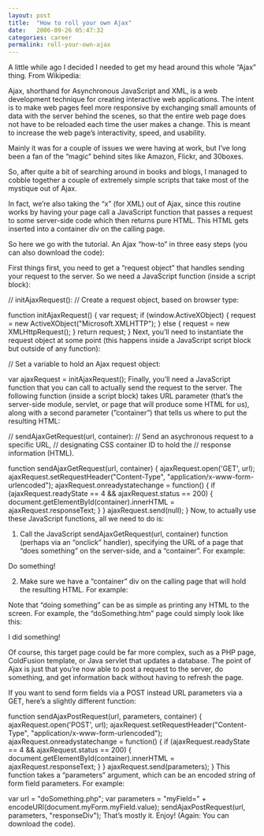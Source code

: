 ```yaml
---
layout: post
title:  "How to roll your own Ajax"
date:   2006-09-26 05:47:32
categories: career
permalink: roll-your-own-ajax
---
```

A little while ago I decided I needed to get my head around this whole “Ajax” thing. From Wikipedia:

Ajax, shorthand for Asynchronous JavaScript and XML, is a web development technique for creating interactive web applications. The intent is to make web pages feel more responsive by exchanging small amounts of data with the server behind the scenes, so that the entire web page does not have to be reloaded each time the user makes a change. This is meant to increase the web page’s interactivity, speed, and usability.

Mainly it was for a couple of issues we were having at work, but I’ve long been a fan of the “magic” behind sites like Amazon, Flickr, and 30boxes.

So, after quite a bit of searching around in books and blogs, I managed to cobble together a couple of extremely simple scripts that take most of the mystique out of Ajax.

In fact, we’re also taking the “x” (for XML) out of Ajax, since this routine works by having your page call a JavaScript function that passes a request to some server-side code which then returns pure HTML. This HTML gets inserted into a container div on the calling page.

So here we go with the tutorial. An Ajax “how-to” in three easy steps (you can also download the code):

First things first, you need to get a “request object” that handles sending your request to the server. So we need a JavaScript function (inside a script block):

// initAjaxRequest():
//    Create a request object, based on browser type:

function initAjaxRequest() {
    var request;
    if (window.ActiveXObject) {
        request = new ActiveXObject("Microsoft.XMLHTTP");
    } else {
        request = new XMLHttpRequest();
    }
    return request;
}
Next, you’ll need to instantiate the request object at some point (this happens inside a JavaScript script block but outside of any function):

// Set a variable to hold an Ajax request object:

var ajaxRequest = initAjaxRequest();
Finally, you’ll need a JavaScript function that you can call to actually send the request to the server. The following function (inside a script block) takes URL parameter (that’s the server-side module, servlet, or page that will produce some HTML for us), along with a second parameter (”container”) that tells us where to put the resulting HTML:

// sendAjaxGetRequest(url, container):
//    Send an asychronous request to a specific URL,
//    designating CSS container ID to hold the
//    response information (HTML).

function sendAjaxGetRequest(url, container) {
    ajaxRequest.open('GET', url);
    ajaxRequest.setRequestHeader("Content-Type",
        "application/x-www-form-urlencoded");
    ajaxRequest.onreadystatechange = function() {
        if (ajaxRequest.readyState == 4 &&
            ajaxRequest.status == 200) {
            document.getElementById(container).innerHTML =
                ajaxRequest.responseText;
        }
    }
    ajaxRequest.send(null);
}
Now, to actually use these JavaScript functions, all we need to do is:

1. Call the JavaScript sendAjaxGetRequest(url, container) function (perhaps via an “onclick” handler), specifying the URL of a page that “does something” on the server-side, and a “container”. For example:

<p onclick="sendAjaxGetRequest('doSomething.htm', 'responseDiv');">Do something!</p>

2. Make sure we have a “container” div on the calling page that will hold the resulting HTML. For example:

<div id="responseDiv"></div>

Note that “doing something” can be as simple as printing any HTML to the screen. For example, the “doSomething.htm” page could simply look like this:

<p>I did something!</p>

Of course, this target page could be far more complex, such as a PHP page, ColdFusion template, or Java servlet that updates a database. The point of Ajax is just that you’re now able to post a request to the server, do something, and get information back without having to refresh the page.

If you want to send form fields via a POST instead URL parameters via a GET, here’s a slightly different function:

function sendAjaxPostRequest(url, parameters, container) {
    ajaxRequest.open('POST', url);
    ajaxRequest.setRequestHeader("Content-Type",
        "application/x-www-form-urlencoded");
    ajaxRequest.onreadystatechange = function() {
        if (ajaxRequest.readyState == 4 &&
            ajaxRequest.status == 200) {
            document.getElementById(container).innerHTML =
                ajaxRequest.responseText;
        }
    }
    ajaxRequest.send(parameters);
}
This function takes a “parameters” argument, which can be an encoded string of form field parameters. For example:

var url = "doSomething.php";
var parameters = "myField=" +
    encodeURI(document.myForm.myField.value);
sendAjaxPostRequest(url, parameters, "responseDiv");
That’s mostly it. Enjoy! (Again: You can download the code).
